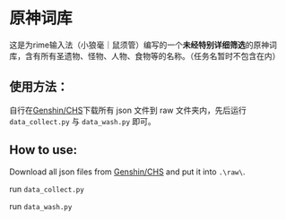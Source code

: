 # 原神词库
这是为rime输入法（小狼毫｜鼠须管）编写的一个**未经特别详细筛选**的原神词库，含有所有圣遗物、怪物、人物、食物等的名称。（任务名暂时不包含在内）

## 使用方法：

自行在[Genshin/CHS](https://github.com/DGP-Studio/Snap.Metadata/tree/main/Genshin/CHS)下载所有 json 文件到 raw 文件夹内，先后运行 `data_collect.py` 与 `data_wash.py` 即可。


## How to use:
Download all json files from [Genshin/CHS](https://github.com/DGP-Studio/Snap.Metadata/tree/main/Genshin/CHS) and put it into `.\raw\`.

run `data_collect.py`

run `data_wash.py`
